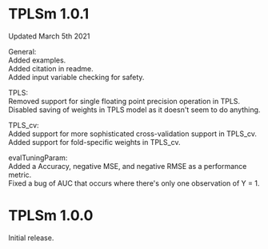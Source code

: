 # TPLSm 1.0.1

Updated March 5th 2021

General:  
Added examples.  
Added citation in readme.  
Added input variable checking for safety.  

TPLS:  
Removed support for single floating point precision operation in TPLS.  
Disabled saving of weights in TPLS model as it doesn't seem to do anything.  

TPLS_cv:  
Added support for more sophisticated cross-validation support in TPLS_cv.  
Added support for fold-specific weights in TPLS_cv.  

evalTuningParam:  
Added a Accuracy, negative MSE, and negative RMSE as a performance metric.  
Fixed a bug of AUC that occurs where there's only one observation of Y = 1.  


# TPLSm 1.0.0

Initial release.